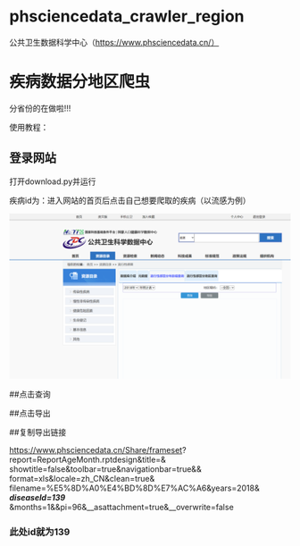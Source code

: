 # phsciencedata_crawler_region
 公共卫生数据科学中心（https://www.phsciencedata.cn/）

# 疾病数据分地区爬虫

分省份的在做啦!!!

使用教程：

## 登录网站

打开download.py并运行

疾病id为：进入网站的首页后点击自己想要爬取的疾病（以流感为例）

![image](\temp\1.png)

##点击查询

##点击导出

##复制导出链接


https://www.phsciencedata.cn/Share/frameset?
report=ReportAgeMonth.rptdesign&title=&
showtitle=false&toolbar=true&navigationbar=true&&
format=xls&locale=zh_CN&clean=true&
filename=%E5%8D%A0%E4%BD%8D%E7%AC%A6&years=2018&
**_diseaseId=139_**
&months=1&&pi=96&__asattachment=true&__overwrite=false


### 此处id就为139
